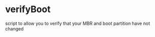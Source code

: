 verifyBoot
==========

script to allow you to verify that your MBR and boot partition have not changed